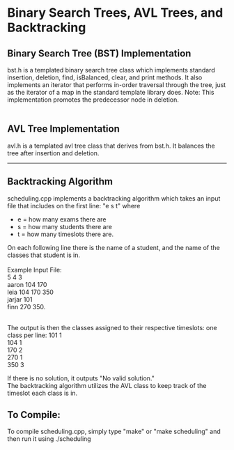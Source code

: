 # Binary Search Trees, AVL Trees, and Backtracking

## Binary Search Tree (BST) Implementation
bst.h is a templated binary search tree class which implements standard insertion, deletion, find, isBalanced, clear, and print methods. It also implements an iterator that performs in-order traversal through the tree, just as the iterator of a map in the standard template library does. Note: This implementation promotes the predecessor node in deletion. <br><br>

## AVL Tree Implementation
avl.h is a templated avl tree class that derives from bst.h. It balances the tree after insertion and deletion. <br>

<hr>

## Backtracking Algorithm
scheduling.cpp implements a backtracking algorithm which takes an input file that includes on the first line: "e s t" where <br>
- e = how many exams there are
- s = how many students there are
- t = how many timeslots there are.  <br>

On each following line there is the name of a student, and the name of the classes that student is in. 
<br><br>
Example Input File: <br>
5 4 3  
aaron    104 170  
leia 104   170 350  
jarjar  101  
finn  270  350.  <br><br>

The output is then the classes assigned to their respective timeslots: one class per line:
101 1  
104 1  
170 2  
270 1  
350 3  

If there is no solution, it outputs "No valid solution."  
The backtracking algorithm utilizes the AVL class to keep track of the timeslot each class is in.   

## To Compile:

To compile scheduling.cpp, simply type "make" or "make scheduling" and then run it using ./scheduling <inputfilename>
